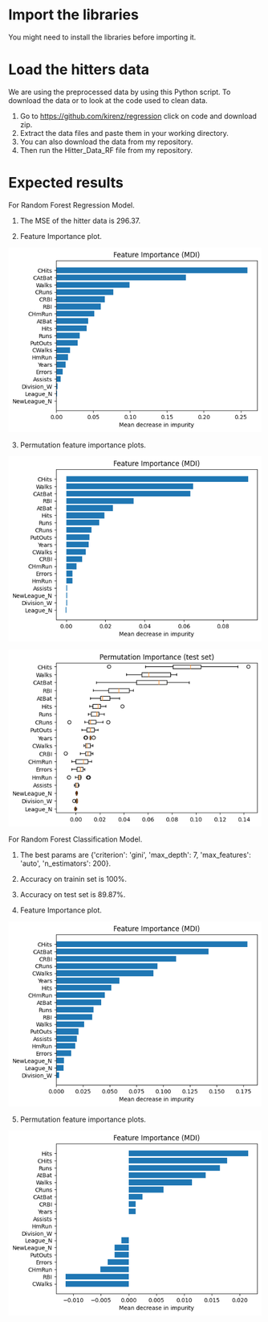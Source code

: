 # Import the libraries
You might need to install the libraries before importing it.
# Load the hitters data
We are using the preprocessed data by using this Python script. 
To download the data or to look at the code used to clean data.
1. Go to  https://github.com/kirenz/regression click on code and download zip.
2. Extract the data files and paste them in your working directory.
3. You can also download the data from my repository.
4. Then run the Hitter_Data_RF file from my repository.
# Expected results
For Random Forest Regression Model.
1. The MSE of the hitter data is 296.37.

2. Feature Importance plot.

![gmsl figure](figs/feature_imp.png)

3. Permutation feature importance plots.

![gmsl figure](figs/permutation_feature_imp.png)

![gmsl figure](figs/permutation_feature_imp_boxplot.png)


For Random Forest Classification Model. 
1. The best params are {'criterion': 'gini', 'max_depth': 7, 'max_features': 'auto', 'n_estimators': 200}.
2. Accuracy on trainin set is 100%.
3. Accuracy on test set is 89.87%.

4. Feature Importance plot.

![gmsl figure](figs/class_feature_imp.png)

5. Permutation feature importance plots.

![gmsl figure](figs/class_permutation_feature_imp.png)
